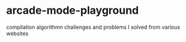 # arcade-mode-playground
 compilation algorithmn challenges and problems I solved from various websites
